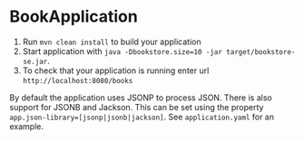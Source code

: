 # BookApplication

1. Run `mvn clean install` to build your application
2. Start application with `java -Dbookstore.size=10 -jar target/bookstore-se.jar`.
3. To check that your application is running enter url `http://localhost:8080/books`

By default the application uses JSONP to process JSON. There is also support for
JSONB and Jackson. This can be set using the property `app.json-library=[jsonp|jsonb|jackson]`. See
`application.yaml` for an example.

